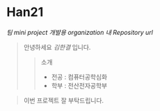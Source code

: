 # Han21

*팀 mini project 개발용 organization 내 Repository url*

> 안녕하세요 _김한결_ 입니다.
> >소개
> > + 전공 : 컴퓨터공학심화
> > + 학부 : 전산전자공학부

> 이번 프로젝트 잘 부탁드립니다.
